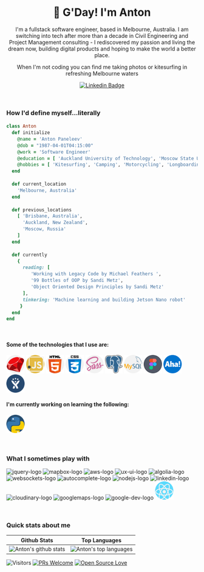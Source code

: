 <h1 align="center">🤠 G'Day! I'm Anton</h1>

<p align="center">
I'm a fullstack software engineer, based in Melbourne, Australia. I am switching into tech after more than a decade in Civil Engineering and Project Management consulting - I rediscovered my passion and living the dream now, building digital products and hoping to make the world a better place.
</p>
<p align="center"> 
When I'm not coding you can find me taking photos or kitesurfing in refreshing Melbourne waters
</p>

<div align="center">

  [![Linkedin Badge](https://img.shields.io/badge/-panteleev-blue?style=flat-square&logo=Linkedin&logoColor=white&link=https://www.linkedin.com/in/panteleev/)](https://www.linkedin.com/in/panteleev/)
</div>
<br>

<h3>How I'd define myself...literally</h3>

 ```ruby
 class Anton
   def initialize
     @name = 'Anton Paneleev'
     @dob = "1987-04-01T04:15:00"
     @work = 'Software Engineer'
     @education = [ 'Auckland University of Technology', 'Moscow State University of Civil Engineering', 'Le Wagon' ]
     @hobbies = [ 'Kitesurfing', 'Camping', 'Motorcycling', 'Longboarding' ]
   end

   def current_location
     'Melbourne, Australia'
   end

   def previous_locations
     [ 'Brisbane, Australia',
       'Auckland, New Zealand',
       'Moscow, Russia'
     ]
   end

   def currently
     {
       reading: [
          'Working with Legacy Code by Michael Feathers ', 
          '99 Bottles of OOP by Sandi Metz', 
          'Object Oriented Design Principles by Sandi Metz'
       ],
       tinkering: 'Machine learning and building Jetson Nano robot'
      }
   end
 end
 ```
 
<br>

<h4>Some of the technologies that I use are: </h4>
<p float="left">
 <img src="images/ruby.png" height="48px">          <img src="images/javascript.png" height="48px">          <img src="images/html-5.png" height="48px">          <img src="images/css.png" height="48px">          <img src="images/sass.png" height="48px">          <img src="images/postgres.png" height="48px">          <img src="images/mysql.png" height="48px">          <img src="images/figma.png" height="48px">          <img src="images/aha.png" height="48px">         <img src="images/jira.png" height="48px">      
 </p>

<h4>I'm currently working on learning the following: </h4>
<p float="left">
 <img src="images/python.png" height="48px">
</p>


<br>

### What I sometimes play with
<p>
  <img src="https://res.cloudinary.com/nico1711/image/upload/c_scale,h_30/v1598849659/jquery_lvyzat.png" alt="jquery-logo">
  <img src="https://res.cloudinary.com/nico1711/image/upload/c_scale,h_30/v1598849659/mapbox_ik768l.png" alt="mapbox-logo">
  <!-- <img src="https://res.cloudinary.com/nico1711/image/upload/c_scale,h_30/v1598849658/soap_oujliq.png" alt="soap-logo"> -->
  <img src="https://res.cloudinary.com/nico1711/image/upload/c_scale,h_30/v1598849658/aws_zdxicw.jpg" alt="aws-logo">
  <img src="https://res.cloudinary.com/nico1711/image/upload/c_scale,h_30/v1598849657/ux-ui-logo_g1gptz.png" alt="ux-ui-logo">
  <!-- <img src="https://res.cloudinary.com/nico1711/image/upload/c_scale,h_30/v1598849655/stripe_wpdp4s.png" alt="stripe-logo"> -->
  <img src="https://res.cloudinary.com/nico1711/image/upload/c_scale,h_30/v1598849655/algolia_pgipvv.png" alt="algolia-logo">
  <img src="https://res.cloudinary.com/nico1711/image/upload/c_scale,h_30/v1598849654/websockets_owvtbv.png" alt="websockets-logo">
  <!-- <img src="https://res.cloudinary.com/nico1711/image/upload/c_scale,h_30/v1598849653/redis_xtyczu.png" alt="redis-logo"> -->
  <img src="https://res.cloudinary.com/nico1711/image/upload/c_scale,h_30/v1598849653/google_gqugc7.png" alt="autocomplete-logo">
  <img src="https://res.cloudinary.com/nico1711/image/upload/c_scale,h_30/v1598849653/node-js_tkywbk.png" alt="nodejs-logo">
  <!-- <img src="https://res.cloudinary.com/nico1711/image/upload/c_scale,h_30/v1598849652/sweetalert_fizd2k.png" alt="sweetalert-logo"> -->
  <img src="https://res.cloudinary.com/nico1711/image/upload/c_scale,h_30/v1598849652/linkedin_obs3m2.png" alt="linkedin-logo">
<!--   <img src="https://res.cloudinary.com/nico1711/image/upload/c_scale,h_30/v1598849652/pwa-logo_nxppg4.png" alt="pwa-logo"> -->
  <img src="https://res.cloudinary.com/nico1711/image/upload/c_scale,h_30/v1598849651/new_cloudinary_logo_square_kninl9.png" alt="cloudinary-logo">
  <!-- <img src="https://res.cloudinary.com/nico1711/image/upload/c_scale,h_30/v1598849651/postmark_o4dr2s.png" alt="postmark-logo"> -->
  <!-- <img src="https://res.cloudinary.com/nico1711/image/upload/c_scale,h_30/v1598849650/twilio_j6qvbk.png" alt="twilio-logo"> -->
  <img src="https://res.cloudinary.com/nico1711/image/upload/c_scale,h_30/v1598849651/googlemaps_uujgzn.png" alt="googlemaps-logo">
  <img src="https://res.cloudinary.com/nico1711/image/upload/c_scale,h_30/v1598849651/googledeveloper_dpefgw.png" alt="google-dev-logo">
  <img src="images/react.png" height="48px">
</p>

<br>

### Quick stats about me
| Github Stats | Top Languages |
| --- | --- |
| ![Anton's github stats](https://github-readme-stats.vercel.app/api?username=friendlyantz&show_icons=true&title_color=f6c32c&icon_color=f6c32c&text_color=9f9f9f&bg_color=151515&count_private=true) | ![Anton's top languages](https://github-readme-stats.vercel.app/api/top-langs/?username=friendlyantz&show_icons=true&title_color=f6c32c&icon_color=f6c32c&text_color=9f9f9f&bg_color=151515&count_private=true&layout=compact) |




![Visitors](https://visitor-badge.glitch.me/badge?page_id=friendlyantz.friendlyantz) [![PRs Welcome](https://img.shields.io/badge/PRs-welcome-brightgreen.svg?style=flat&logo=github)](https://github.com/friendlyantz) [![Open Source Love](https://badges.frapsoft.com/os/v2/open-source.svg?v=103)](https://github.com/friendlyantz)
